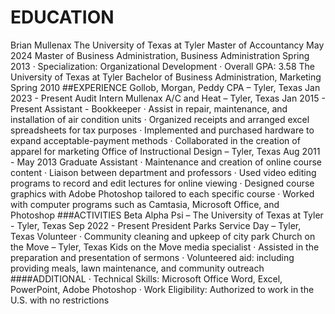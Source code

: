# EDUCATION
Brian Mullenax
The University of Texas at Tyler Master of Accountancy May 2024
Master of Business Administration, Business Administration Spring 2013
· Specialization: Organizational Development
· Overall GPA: 3.58 
The University of Texas at Tyler
Bachelor of Business Administration, Marketing Spring 2010
##EXPERIENCE
Gollob, Morgan, Peddy CPA – Tyler, Texas Jan 2023 - Present
Audit Intern
Mullenax A/C and Heat – Tyler, Texas Jan 2015 - Present
Assistant - Bookkeeper
· Assist in repair, maintenance, and installation of air condition units
· Organized receipts and arranged excel spreadsheets for tax purposes
· Implemented and purchased hardware to expand acceptable-payment methods
· Collaborated in the creation of apparel for marketing
Office of Instructional Design – Tyler, Texas Aug 2011 - May 2013
Graduate Assistant
· Maintenance and creation of online course content
· Liaison between department and professors
· Used video editing programs to record and edit lectures for online viewing
· Designed course graphics with Adobe Photoshop tailored to each specific course
· Worked with computer programs such as Camtasia, Microsoft Office, and Photoshop
###ACTIVITIES
Beta Alpha Psi – The University of Texas at Tyler - Tyler, Texas Sep 2022 - Present
President
Parks Service Day – Tyler, Texas
Volunteer
· Community cleaning and upkeep of city park
Church on the Move – Tyler, Texas
Kids on the Move media specialist
· Assisted in the preparation and presentation of sermons
· Volunteered aid: including providing meals, lawn maintenance, and community outreach
####ADDITIONAL
· Technical Skills: Microsoft Office Word, Excel, PowerPoint, Adobe Photoshop
· Work Eligibility: Authorized to work in the U.S. with no restrictions
